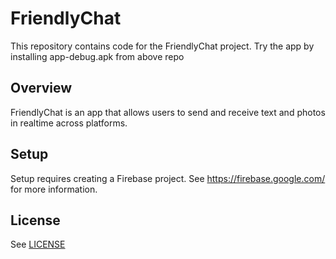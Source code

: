 # FriendlyChat

This repository contains code for the FriendlyChat project.
Try the app by installing app-debug.apk from above repo

## Overview

FriendlyChat is an app that allows users to send and receive text and photos in realtime across platforms.

## Setup

Setup requires creating a Firebase project. See https://firebase.google.com/ for more information.

## License
See [LICENSE](LICENSE)
